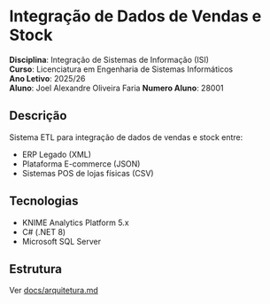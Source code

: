 # Integração de Dados de Vendas e Stock

**Disciplina**: Integração de Sistemas de Informação (ISI)  
**Curso**: Licenciatura em Engenharia de Sistemas Informáticos  
**Ano Letivo**: 2025/26  
**Aluno**: Joel Alexandre Oliveira Faria
**Numero Aluno**: 28001 

## Descrição

Sistema ETL para integração de dados de vendas e stock entre:
- ERP Legado (XML)
- Plataforma E-commerce (JSON)
- Sistemas POS de lojas físicas (CSV)

## Tecnologias

- KNIME Analytics Platform 5.x
- C# (.NET 8)
- Microsoft SQL Server

## Estrutura

Ver [docs/arquitetura.md](docs/arquitetura.md)